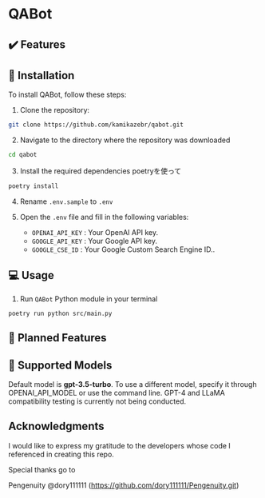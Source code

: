 # QABot

## ✔️ Features


## 🔧 Installation

To install QABot, follow these steps:

1. Clone the repository:

```bash
git clone https://github.com/kamikazebr/qabot.git
```

2. Navigate to the directory where the repository was downloaded

```bash
cd qabot
```

3. Install the required dependencies poetryを使って

```bash
poetry install
```

4. Rename `.env.sample` to `.env` 

5. Open the `.env`  file and fill in the following variables:
   - `OPENAI_API_KEY` : Your OpenAI API key.
   - `GOOGLE_API_KEY` : Your Google API key.
   - `GOOGLE_CSE_ID` : Your Google Custom Search Engine ID..

## 💻 Usage

1. Run `QABot` Python module in your terminal

```
poetry run python src/main.py
```

## 🚀 Planned Features


## 🤖 Supported Models<a name="supported-models"></a>

Default model is **gpt-3.5-turbo**. 
To use a different model, specify it through OPENAI_API_MODEL or use the command line.
GPT-4 and LLaMA compatibility testing is currently not being conducted.

##  Acknowledgments

I would like to express my gratitude to the developers whose code I referenced in creating this repo.

Special thanks go to 

Pengenuity @dory111111  (https://github.com/dory111111/Pengenuity.git)
